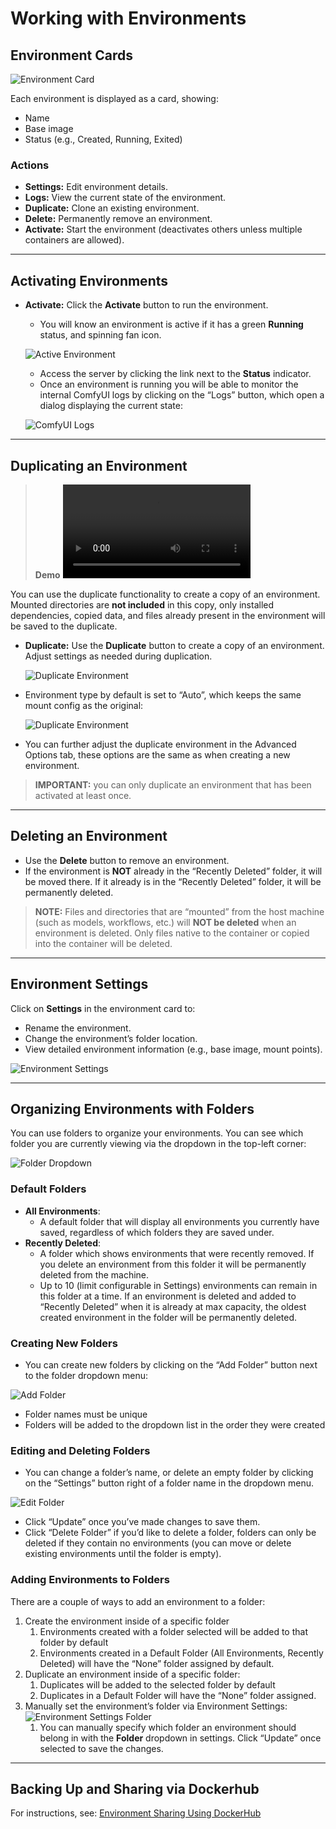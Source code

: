 # Working with Environments

## Environment Cards

![Environment Card](assets/environmentCard1.png)

Each environment is displayed as a card, showing:

- Name
- Base image
- Status (e.g., Created, Running, Exited)

### **Actions**

- **Settings:** Edit environment details.
- **Logs:** View the current state of the environment.
- **Duplicate:** Clone an existing environment.
- **Delete:** Permanently remove an environment.
- **Activate:** Start the environment (deactivates others unless multiple containers are allowed).

---

## Activating Environments

- **Activate:** Click the **Activate** button to run the environment.
    - You will know an environment is active if it has a green **Running** status, and spinning fan icon.
    
    ![Active Environment](assets/environmentCard1Running.png)
    
    - Access the server by clicking the link next to the **Status** indicator.
    - Once an environment is running you will be able to monitor the internal ComfyUI logs by clicking on the “Logs” button, which open a dialog displaying the current state:
        
    ![ComfyUI Logs](assets/logsDisplay.png)

---

## Duplicating an Environment

> **Demo**
> <video controls>
> <source src="../assets/dupEnv_edit1.mp4" type="video/mp4">
> </video>

You can use the duplicate functionality to create a copy of an environment. Mounted directories are **not included** in this copy, only installed dependencies, copied data, and files already present in the environment will be saved to the duplicate.

- **Duplicate:** Use the **Duplicate** button to create a copy of an environment. Adjust settings as needed during duplication.
    
    ![Duplicate Environment](assets/updatedDuplicate.png)
    
- Environment type by default is set to “Auto”, which keeps the same mount config as the original:
    
    ![Duplicate Environment](assets/autoEnvTypes.png)
    
- You can further adjust the duplicate environment in the Advanced Options tab, these options are the same as when creating a new environment.

>
> **IMPORTANT:** you can only duplicate an environment that has been activated at least once.
>

---

## Deleting an Environment

- Use the **Delete** button to remove an environment.
- If the environment is **NOT** already in the “Recently Deleted” folder, it will be moved there. If it already is in the “Recently Deleted” folder, it will be permanently deleted.

> **NOTE:** Files and directories that are “mounted” from the host machine (such as models, workflows, etc.) will **NOT be deleted** when an environment is deleted. Only files native to the container or copied into the container will be deleted.

---

## Environment Settings

Click on **Settings** in the environment card to:

- Rename the environment.
- Change the environment’s folder location.
- View detailed environment information (e.g., base image, mount points).

![Environment Settings](assets/updatedEnvSettings.png)

---

## Organizing Environments with Folders

You can use folders to organize your environments. You can see which folder you are currently viewing via the dropdown in the top-left corner:

![Folder Dropdown](assets/foldersDropdown.png)

### Default Folders

- **All Environments**:
    - A default folder that will display all environments you currently have saved, regardless of which folders they are saved under.
- **Recently Deleted**:
    - A folder which shows environments that were recently removed. If you delete an environment from this folder it will be permanently deleted from the machine.
    - Up to 10 (limit configurable in Settings) environments can remain in this folder at a time. If an environment is deleted and added to “Recently Deleted” when it is already at max capacity, the oldest created environment in the folder will be permanently deleted.

### Creating New Folders

- You can create new folders by clicking on the “Add Folder” button next to the folder dropdown menu:

![Add Folder](assets/addFolders.png)

- Folder names must be unique
- Folders will be added to the dropdown list in the order they were created

### Editing and Deleting Folders

- You can change a folder’s name, or delete an empty folder by clicking on the “Settings” button right of a folder name in the dropdown menu.

![Edit Folder](assets/editFolder.png)

- Click “Update” once you’ve made changes to save them.
- Click “Delete Folder” if you’d like to delete a folder, folders can only be deleted if they contain no environments (you can move or delete existing environments until the folder is empty).

### Adding Environments to Folders

There are a couple of ways to add an environment to a folder:

1. Create the environment inside of a specific folder
    1. Environments created with a folder selected will be added to that folder by default
    2. Environments created in a Default Folder (All Environments, Recently Deleted) will have the “None” folder assigned by default.
2. Duplicate an environment inside of a specific folder:
    1. Duplicates will be added to the selected folder by default
    2. Duplicates in a Default Folder will have the “None” folder assigned.
3. Manually set the environment’s folder via Environment Settings: 
![Environment Settings Folder](assets/environmentSettingsFolder.png)
    1. You can manually specify which folder an environment should belong in with the **Folder** dropdown in settings. Click “Update” once selected to save the changes.
---

## Backing Up and Sharing via Dockerhub

For instructions, see:
[Environment Sharing Using DockerHub](https://www.notion.so/Environment-Sharing-Using-DockerHub-15bfd5b1ca3b80019981e80a8ac342dc)
